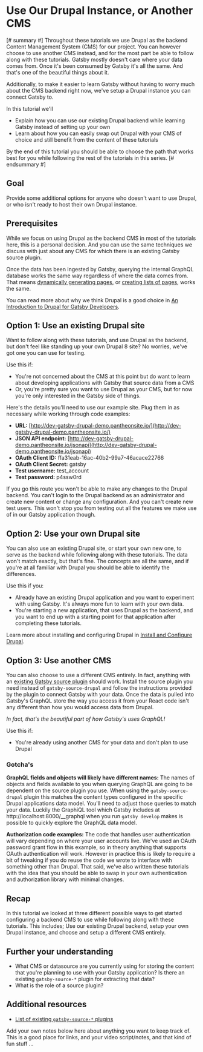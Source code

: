 # Use Our Drupal Instance, or Another CMS

[# summary #]
Throughout these tutorials we use Drupal as the backend Content Management System (CMS) for our project. You can however choose to use another CMS instead, and for the most part be able to follow along with these tutorials. Gatsby mostly doesn't care where your data comes from. Once it's been consumed by Gatsby it's all the same. And that's one of the beautiful things about it.

Additionally, to make it easier to learn Gatsby without having to worry much about the CMS backend right now, we've setup a Drupal instance you can connect Gatsby to.

In this tutorial we'll

- Explain how you can use our existing Drupal backend while learning Gatsby instead of setting up your own
- Learn about how you can easily swap out Drupal with your CMS of choice and still benefit from the content of these tutorials

By the end of this tutorial you should be able to choose the path that works best for you while following the rest of the tutorials in this series.
[# endsummary #]

## Goal

Provide some additional options for anyone who doesn't want to use Drupal, or who isn't ready to host their own Drupal instance.

## Prerequisites

While we focus on using Drupal as the backend CMS in most of the tutorials here, this is a personal decision. And you can use the same techniques we discuss with just about any CMS for which there is an existing Gatsby source plugin.

Once the data has been ingested by Gatsby, querying the internal GraphQL database works the same way regardless of where the data comes from. That means [dynamically generating pages](/content/gatsby-and-drupal/dynamically-creating-pages.md), or [creating lists of pages](/content/gatsby-and-drupal/creating-lists-of-content.md), works the same.

You can read more about why we think Drupal is a good choice in [An Introduction to Drupal for Gatsby Developers](/content/gatsby-and-drupal/what-is-drupal.md).

## Option 1: Use an existing Drupal site

Want to follow along with these tutorials, and use Drupal as the backend, but don't feel like standing up your own Drupal 8 site? No worries, we've got one you can use for testing. 

Use this if:

- You're not concerned about the CMS at this point but do want to learn about developing applications with Gatsby that source data from a CMS
- Or, you're pretty sure you want to use Drupal as your CMS, but for now you're only interested in the Gatsby side of things.

Here's the details you'll need to use our example site. Plug them in as necessary while working through code examples:

- **URL:** [http://dev-gatsby-drupal-demo.pantheonsite.io/](http://dev-gatsby-drupal-demo.pantheonsite.io/)
- **JSON API endpoint:** [http://dev-gatsby-drupal-demo.pantheonsite.io/jsonapi](http://dev-gatsby-drupal-demo.pantheonsite.io/jsonapi)
- **OAuth Client ID:** ffa31eab-16ac-40b2-99a7-46acace22766
- **OAuth Client Secret:** gatsby
- **Test username:** test_account
- **Test password:** p4ssw0rd

If you go this route you won't be able to make any changes to the Drupal backend. You can't login to the Drupal backend as an administrator and create new content or change any configuration. And you can't create new test users. This won't stop you from testing out all the features we make use of in our Gatsby application though.

## Option 2: Use your own Drupal site

You can also use an existing Drupal site, or start your own new one, to serve as the backend while following along with these tutorials. The data won't match exactly, but that's fine. The concepts are all the same, and if you're at all familiar with Drupal you should be able to identify the differences.

Use this if you:

- Already have an existing Drupal application and you want to experiment with using Gatsby. It's always more fun to learn with your own data.
- You're starting a new application, that uses Drupal as the backend, and you want to end up with a starting point for that application after completing these tutorials.

Learn more about installing and configuring Drupal in [Install and Configure Drupal](/content/gatsby-and-drupal/install-and-configure-drupal.md).

## Option 3: Use another CMS

You can also choose to use a different CMS entirely. In fact, anything with an [existing Gatsby source plugin](https://www.gatsbyjs.org/plugins/?=gatsby-source-) should work. Install the source plugin you need instead of `gatsby-source-drupal` and follow the instructions provided by the plugin to connect Gatsby with your data. Once the data is pulled into Gatsby's GraphQL store the way you access it from your React code isn't any different than how you would access data from Drupal.

*In fact, that's the beautiful part of how Gatsby's uses GraphQL!*

Use this if:

- You're already using another CMS for your data and don't plan to use Drupal

### Gotcha's

**GraphQL fields and objects will likely have different names:** The names of objects and fields available to you when querying GraphQL are going to be dependent on the source plugin you use. When using the `gatsby-source-drupal` plugin this matches the content types configured in the specific Drupal applications data model. You'll need to adjust those queries to match your data. Luckily the GraphiQL tool which Gatsby includes at http://localhost:8000/__graphql when you run `gatsby develop` makes is possible to quickly explore the GraphQL data model.

**Authorization code examples:** The code that handles user authentication will vary depending on where your user accounts live. We've used an OAuth password grant flow in this example, so in theory anything that supports OAuth authentication will work. However in practice this is likely to require a bit of tweaking if you do reuse the code we wrote to interface with something other than Drupal. That said, we've also written these tutorials with the idea that you should be able to swap in your own authentication and authorization library with minimal changes.

## Recap

In this tutorial we looked at three different possible ways to get started configuring a backend CMS to use while following along with these tutorials. This includes; Use our existing Drupal backend, setup your own Drupal instance, and choose and setup a different CMS entirely.

## Further your understanding

- What CMS or datasource are you currently using for storing the content that you're planning to use with your Gatsby application? Is there an existing `gatsby-source-*` plugin for extracting that data?
- What is the role of a source plugin?

## Additional resources

- [List of existing `gatsby-source-*` plugins](https://www.gatsbyjs.org/plugins/?=gatsby-source-)

<!-- internal -->
<!-- lint disable -->
<!-- vale off -->

Add your own notes below here about anything you want to keep track of. This is a good place for links, and your video script/notes, and that kind of fun stuff ...
